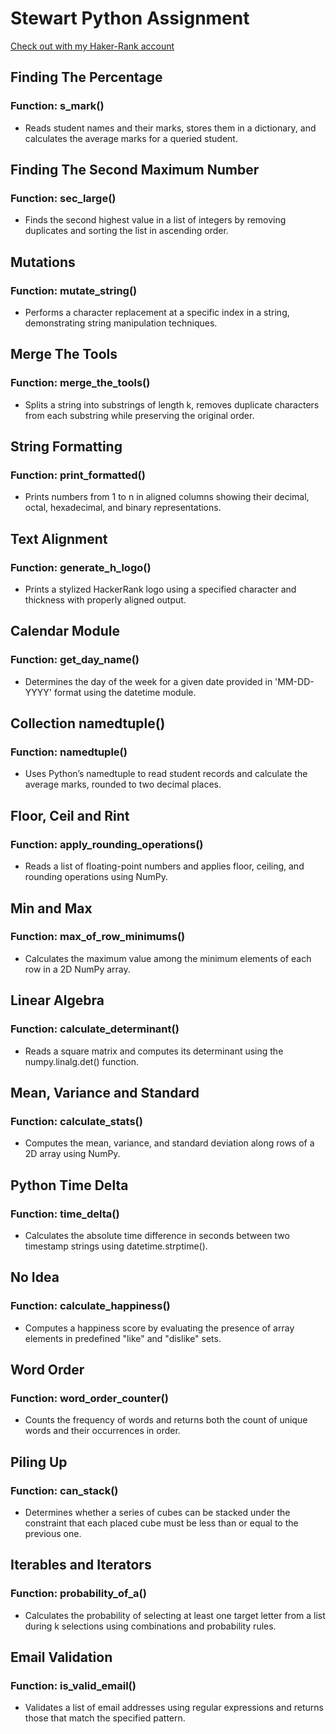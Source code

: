 # Stewart Python Assignment
[Check out with my Haker-Rank account](https://www.hackerrank.com/profile/stewartprince_pm)
## Finding The Percentage
### Function: s_mark()
- Reads student names and their marks, stores them in a dictionary, and calculates the average marks for a queried student.

## Finding The Second Maximum Number
### Function: sec_large()
- Finds the second highest value in a list of integers by removing duplicates and sorting the list in ascending order.

## Mutations
### Function: mutate_string()
- Performs a character replacement at a specific index in a string, demonstrating string manipulation techniques.

## Merge The Tools
### Function: merge_the_tools()
- Splits a string into substrings of length k, removes duplicate characters from each substring while preserving the original order.

## String Formatting
### Function: print_formatted()
- Prints numbers from 1 to n in aligned columns showing their decimal, octal, hexadecimal, and binary representations.

## Text Alignment
### Function: generate_h_logo()
- Prints a stylized HackerRank logo using a specified character and thickness with properly aligned output.

## Calendar Module
### Function: get_day_name()
- Determines the day of the week for a given date provided in 'MM-DD-YYYY' format using the datetime module.

## Collection namedtuple()
### Function: namedtuple()
- Uses Python’s namedtuple to read student records and calculate the average marks, rounded to two decimal places.

## Floor, Ceil and Rint
### Function: apply_rounding_operations()
- Reads a list of floating-point numbers and applies floor, ceiling, and rounding operations using NumPy.

## Min and Max
### Function: max_of_row_minimums()
- Calculates the maximum value among the minimum elements of each row in a 2D NumPy array.

## Linear Algebra
### Function: calculate_determinant()
- Reads a square matrix and computes its determinant using the numpy.linalg.det() function.

## Mean, Variance and Standard
### Function: calculate_stats()
- Computes the mean, variance, and standard deviation along rows of a 2D array using NumPy.

## Python Time Delta
### Function: time_delta()
- Calculates the absolute time difference in seconds between two timestamp strings using datetime.strptime().

## No Idea
### Function: calculate_happiness()
- Computes a happiness score by evaluating the presence of array elements in predefined "like" and "dislike" sets.

## Word Order
### Function: word_order_counter()
- Counts the frequency of words and returns both the count of unique words and their occurrences in order.

## Piling Up
### Function: can_stack()
- Determines whether a series of cubes can be stacked under the constraint that each placed cube must be less than or equal to the previous one.

## Iterables and Iterators
### Function: probability_of_a()
- Calculates the probability of selecting at least one target letter from a list during k selections using combinations and probability rules.

## Email Validation
### Function: is_valid_email()
- Validates a list of email addresses using regular expressions and returns those that match the specified pattern.